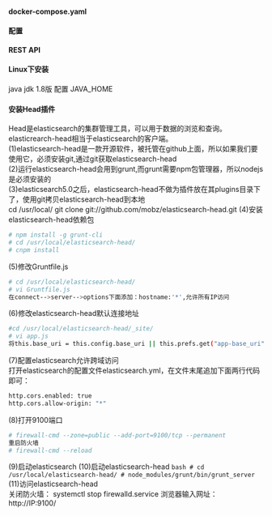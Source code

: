 #### docker-compose.yaml
#### 配置
#### REST API

#### Linux下安装
java jdk 1.8版
配置 JAVA_HOME

#### 安装Head插件
Head是elasticsearch的集群管理工具，可以用于数据的浏览和查询。elasticrearch-head相当于elasticsearch的客户端。</br>
(1)elasticsearch-head是一款开源软件，被托管在github上面，所以如果我们要使用它，必须安装git,通过git获取elasticsearch-head</br>
(2)运行elasticsearch-head会用到grunt,而grunt需要npm包管理器，所以nodejs是必须安装的</br>
(3)elasticsearch5.0之后，elasticsearch-head不做为插件放在其plugins目录下了，使用git拷贝elasticsearch-head到本地</br>
   cd /usr/local/
   git clone git://github.com/mobz/elasticsearch-head.git
(4)安装elasticsearch-head依赖包
   ```bash
   # npm install -g grunt-cli
   # cd /usr/local/elasticsearch-head/
   # cnpm install
   ```
(5)修改Gruntfile.js
   ```bash
   # cd /usr/local/elasticsearch-head/
   # vi Gruntfile.js
   在connect-->server-->options下面添加：hostname:'*',允许所有IP访问
   ```
(6)修改elasticsearch-head默认连接地址
   ```bash
   #cd /usr/local/elasticsearch-head/_site/
   # vi app.js
   将this.base_uri = this.config.base_uri || this.prefs.get("app-base_uri") || "http://localhost:9200";中的localhost改为你es的服务器地址
   ```
(7)配置elasticsearch允许跨域访问</br>
打开elasticsearch的配置文件elasticsearch.yml，在文件末尾追加下面两行代码即可：</br>
   ```bash
   http.cors.enabled: true 
   http.cors.allow-origin: "*" 
   ```
(8)打开9100端口
   ```bash
   # firewall-cmd --zone=public --add-port=9100/tcp --permanent
   重启防火墙
   # firewall-cmd --reload
   ```
(9)启动elasticsearch
(10)启动elasticsearch-head
    ```bash
    # cd /usr/local/elasticsearch-head/
    # node_modules/grunt/bin/grunt_server
    ```
(11)访问elasticsearch-head </br>
关闭防火墙： systemctl stop firewalld.service
浏览器输入网址： http://IP:9100/
